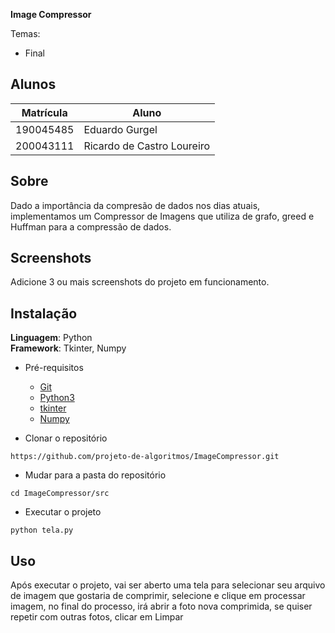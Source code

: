 **Image Compressor** 

Temas:
 
 - Final 
 
## Alunos
|Matrícula | Aluno |
| -- | -- |
| 190045485  |  Eduardo Gurgel |
| 200043111  |  Ricardo de Castro Loureiro |

## Sobre 
Dado a importância da compresão de dados nos dias atuais, implementamos um Compressor de Imagens que utiliza de grafo, greed e Huffman para a compressão de dados.

## Screenshots
Adicione 3 ou mais screenshots do projeto em funcionamento.

## Instalação 
**Linguagem**: Python<br>
**Framework**: Tkinter, Numpy<br>

* Pré-requisitos
  * [Git](https://git-scm.com/)
  * [Python3](https://www.python.org/)
  * [tkinter](https://docs.python.org/3/library/tkinter.html)
  * [Numpy](https://numpy.org)


* Clonar o repositório
```
https://github.com/projeto-de-algoritmos/ImageCompressor.git
```

* Mudar para a pasta do repositório
 ```
 cd ImageCompressor/src
 ```
 
 * Executar o projeto
  ```
  python tela.py
  ```

## Uso 
Após executar o projeto, vai ser aberto uma tela para selecionar seu arquivo de imagem que gostaria de comprimir, selecione e clique em processar imagem, no final do processo, irá abrir a foto nova comprimida, se quiser repetir com outras fotos, clicar em Limpar





